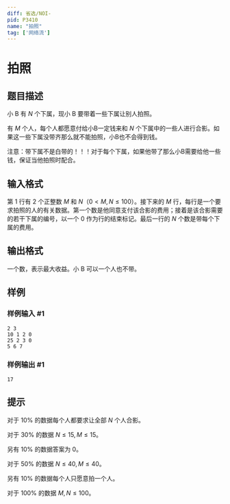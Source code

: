 ```yaml
---
diff: 省选/NOI-
pid: P3410
name: "拍照"
tag: ['网络流']
---
```

# 拍照
## 题目描述

小 B 有 $N$ 个下属，现小 B 要带着一些下属让别人拍照。

有 $M$ 个人，每个人都愿意付给小B一定钱来和 $N$ 个下属中的一些人进行合影。如果这一些下属没带齐那么就不能拍照，小B也不会得到钱。

注意：带下属不是白带的！！！对于每个下属，如果他带了那么小B需要给他一些钱，保证当他拍照时配合。
## 输入格式

第 $1$ 行有 $2$ 个正整数 $M$ 和 $N$（$0<M,N\le 100$）。接下来的 $M$ 行，每行是一个要求拍照的人的有关数据。第一个数是他同意支付该合影的费用；接着是该合影需要的若干下属的编号，以一个 $0$ 作为行的结束标记。最后一行的 $N$ 个数是带每个下属的费用。
## 输出格式

一个数，表示最大收益。小 B 可以一个人也不带。

## 样例

### 样例输入 #1
```
2 3
10 1 2 0
25 2 3 0
5 6 7
```
### 样例输出 #1
```
17
```
## 提示

对于 $10\%$ 的数据每个人都要求让全部 $N$ 个人合影。

对于 $30\%$ 的数据 $N\le15,M\le 15$。

另有 $10\%$ 的数据答案为 $0$。

对于 $50\%$ 的数据 $N\le 40,M\le 40$。

另有 $10\%$ 的数据每个人只愿意拍一个人。

对于 $100\%$ 的数据 $M,N\le100$。
